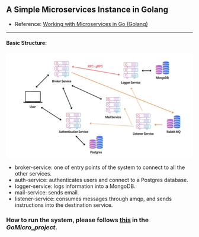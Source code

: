## A Simple Microservices Instance in Golang

* Reference: [Working with Microservices in Go (Golang)](https://www.udemy.com/course/working-with-microservices-in-go/)

---
#### Basic Structure:

![Structure](./Structure.jpg)

* broker-service: one of entry points of the system to connect to all the other services.
* auth-service: authenticates users and connect to a Postgres database.
* logger-service: logs information into a MongoDB.
* mail-service: sends email.
* listener-service: consumes messages through amqp, and sends instructions into the destination service.

### How to run the system, please follows [this](./GoMicro_project/README.md) in the *GoMicro_project*.
